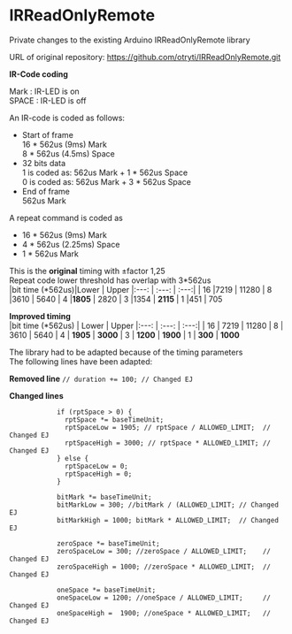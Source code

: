 # IRReadOnlyRemote
 Private changes to the existing Arduino IRReadOnlyRemote library

 URL of original repository: https://github.com/otryti/IRReadOnlyRemote.git

**IR-Code coding**

 Mark  : IR-LED is on<br>
 SPACE : IR-LED is off
 
 An IR-code is coded as follows:
 * Start of frame<br>
 	16 * 562us (9ms)   Mark<br>
  	 8 * 562us (4.5ms) Space<br>
 * 32 bits data <br>
 	1 is coded as: 562us Mark + 1 * 562us Space<br>
    0 is coded as: 562us Mark + 3 * 562us Space<br>
 * End of frame<br>
 	562us Mark<br>
 
 A repeat command is coded as<br>
 *	16 * 562us (9ms)   Mark<br>
 * 	4 * 562us (2.25ms) Space<br>
 *	 1 * 562us Mark<br>
 
This is the **original** timing with ±factor 1,25<br>
Repeat code lower threshold has overlap with 3*562us<br>
 |bit time (*562us)|Lower  | Upper
 |:---:            | :---:   | :---:|
 | 16	             |7219     | 11280
 |  8	             |3610     | 5640
 |  4	             |**1805** |	2820
 |  3	             |1354     | **2115**
 |  1	             |451      | 705

**Improved timing**<br>
 |bit time (*562us)	|    Lower	 | Upper
 |:---:            | :---:   | :---:|
 |  16	            |    7219	    | 11280
 |   8	            |    3610	    | 5640
 |   4	            |    **1905**	| **3000**
 |   3	            |    **1200** | **1900**
 |   1	            |    **300**  | **1000**

The library had to be adapted because of the timing parameters<br>
The following lines have been adapted:<br>
  
**Removed line**
`
  // duration += 100; // Changed EJ
`

**Changed lines**
```
            if (rptSpace > 0) {
              rptSpace *= baseTimeUnit;
              rptSpaceLow = 1905; // rptSpace / ALLOWED_LIMIT;  // Changed EJ
              rptSpaceHigh = 3000; // rptSpace * ALLOWED_LIMIT; // Changed EJ
            } else {
              rptSpaceLow = 0;
              rptSpaceHigh = 0;
            }
          
            bitMark *= baseTimeUnit;
            bitMarkLow = 300; //bitMark / (ALLOWED_LIMIT; // Changed EJ
            bitMarkHigh = 1000; bitMark * ALLOWED_LIMIT;  // Changed EJ
          
            zeroSpace *= baseTimeUnit;
            zeroSpaceLow = 300; //zeroSpace / ALLOWED_LIMIT;    // Changed EJ
            zeroSpaceHigh = 1000; //zeroSpace * ALLOWED_LIMIT;  // Changed EJ
          
            oneSpace *= baseTimeUnit;
            oneSpaceLow = 1200; //oneSpace / ALLOWED_LIMIT;     // Changed EJ
            oneSpaceHigh =  1900; //oneSpace * ALLOWED_LIMIT;   // Changed EJ
```
